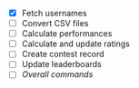 - [x] Fetch usernames
- [ ] Convert CSV files
- [ ] Calculate performances
- [ ] Calculate and update ratings
- [ ] Create contest record
- [ ] Update leaderboards
- [ ] *Overall commands*
